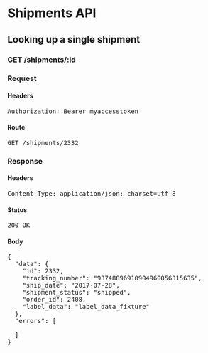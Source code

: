 # Shipments API

## Looking up a single shipment

### GET /shipments/:id
### Request

#### Headers

<pre>Authorization: Bearer myaccesstoken</pre>

#### Route

<pre>GET /shipments/2332</pre>

### Response

#### Headers

<pre>Content-Type: application/json; charset=utf-8</pre>

#### Status

<pre>200 OK</pre>

#### Body

<pre>{
  "data": {
    "id": 2332,
    "tracking_number": "93748896910904960056315635",
    "ship_date": "2017-07-28",
    "shipment_status": "shipped",
    "order_id": 2408,
    "label_data": "label_data_fixture"
  },
  "errors": [

  ]
}</pre>
